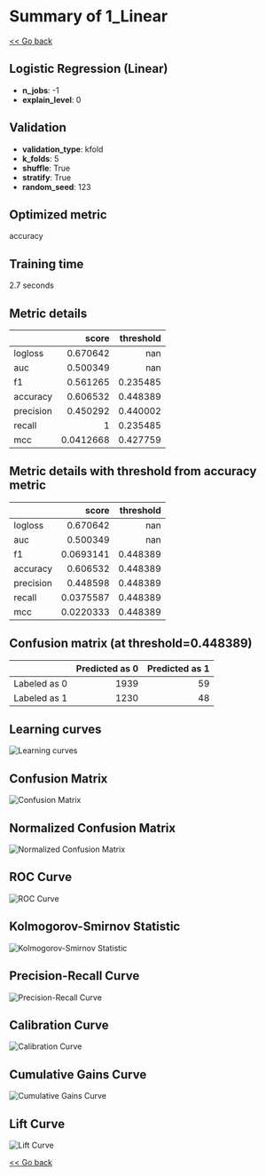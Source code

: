 # Summary of 1_Linear

[<< Go back](../README.md)


## Logistic Regression (Linear)
- **n_jobs**: -1
- **explain_level**: 0

## Validation
 - **validation_type**: kfold
 - **k_folds**: 5
 - **shuffle**: True
 - **stratify**: True
 - **random_seed**: 123

## Optimized metric
accuracy

## Training time

2.7 seconds

## Metric details
|           |     score |   threshold |
|:----------|----------:|------------:|
| logloss   | 0.670642  |  nan        |
| auc       | 0.500349  |  nan        |
| f1        | 0.561265  |    0.235485 |
| accuracy  | 0.606532  |    0.448389 |
| precision | 0.450292  |    0.440002 |
| recall    | 1         |    0.235485 |
| mcc       | 0.0412668 |    0.427759 |


## Metric details with threshold from accuracy metric
|           |     score |   threshold |
|:----------|----------:|------------:|
| logloss   | 0.670642  |  nan        |
| auc       | 0.500349  |  nan        |
| f1        | 0.0693141 |    0.448389 |
| accuracy  | 0.606532  |    0.448389 |
| precision | 0.448598  |    0.448389 |
| recall    | 0.0375587 |    0.448389 |
| mcc       | 0.0220333 |    0.448389 |


## Confusion matrix (at threshold=0.448389)
|              |   Predicted as 0 |   Predicted as 1 |
|:-------------|-----------------:|-----------------:|
| Labeled as 0 |             1939 |               59 |
| Labeled as 1 |             1230 |               48 |

## Learning curves
![Learning curves](learning_curves.png)
## Confusion Matrix

![Confusion Matrix](confusion_matrix.png)


## Normalized Confusion Matrix

![Normalized Confusion Matrix](confusion_matrix_normalized.png)


## ROC Curve

![ROC Curve](roc_curve.png)


## Kolmogorov-Smirnov Statistic

![Kolmogorov-Smirnov Statistic](ks_statistic.png)


## Precision-Recall Curve

![Precision-Recall Curve](precision_recall_curve.png)


## Calibration Curve

![Calibration Curve](calibration_curve_curve.png)


## Cumulative Gains Curve

![Cumulative Gains Curve](cumulative_gains_curve.png)


## Lift Curve

![Lift Curve](lift_curve.png)



[<< Go back](../README.md)
